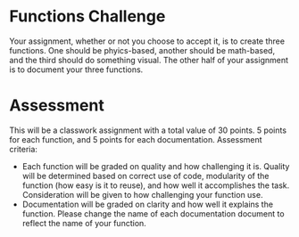 # Functions Challenge
Your assignment, whether or not you choose to accept it, is to create three functions. One should be phyics-based, another should be math-based, and the third should do something visual. The other half of your assignment is to document your three functions.

# Assessment
This will be a classwork assignment with a total value of 30 points. 5 points for each function, and 5 points for each documentation.
Assessment criteria:
* Each function will be graded on quality and how challenging it is. Quality will be determined based on correct use of code, modularity of the function (how easy is it to reuse), and how well it accomplishes the task. Consideration will be given to how challenging your function use.
* Documentation will be graded on clarity and how well it explains the function. Please change the name of each documentation document to reflect the name of your function.

